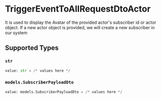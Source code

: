 # TriggerEventToAllRequestDtoActor

It is used to display the Avatar of the provided actor's subscriber id or actor object.
    If a new actor object is provided, we will create a new subscriber in our system
    


## Supported Types

### `str`

```python
value: str = /* values here */
```

### `models.SubscriberPayloadDto`

```python
value: models.SubscriberPayloadDto = /* values here */
```

